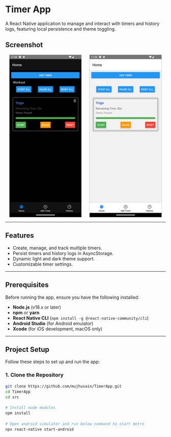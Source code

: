 # Timer App

A React Native application to manage and interact with timers and history logs, featuring local persistence and theme toggling.

## **Screenshot**

<div style="display: flex; justify-content: space-around;">
  <img src="src/assets/darkmode.png" alt="Screenshot 1" style="width: 45%; border: 1px solid #ccc;" />
  <img src="src/assets/lightmode.png" alt="Screenshot 2" style="width: 45%; border: 1px solid #ccc;" />
</div>

---

## **Features**
- Create, manage, and track multiple timers.
- Persist timers and history logs in AsyncStorage.
- Dynamic light and dark theme support.
- Customizable timer settings.

---

## **Prerequisites**
Before running the app, ensure you have the following installed:
- **Node.js** (v18.x or later)
- **npm** or **yarn**
- **React Native CLI** (`npm install -g @react-native-community/cli`)
- **Android Studio** (for Android emulator)
- **Xcode** (for iOS development, macOS only)

---

## **Project Setup**
Follow these steps to set up and run the app:

### 1. **Clone the Repository**
```bash
git clone https://github.com/mujhusain/TimerApp.git
cd TimerApp
cd src

# Install node modules
npm install

# Open android simulator and run below command to start metro
npx react-native start-android